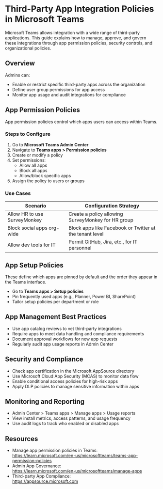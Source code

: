 # Third-Party App Integration Policies in Microsoft Teams

Microsoft Teams allows integration with a wide range of third-party applications. This guide explains how to manage, approve, and govern these integrations through app permission policies, security controls, and organizational policies.

## Overview

Admins can:

- Enable or restrict specific third-party apps across the organization
- Define user group permissions for app access
- Monitor app usage and audit integrations for compliance

## App Permission Policies

App permission policies control which apps users can access within Teams.

### Steps to Configure

1. Go to **Microsoft Teams Admin Center**
2. Navigate to **Teams apps > Permission policies**
3. Create or modify a policy
4. Set permissions:
   - Allow all apps
   - Block all apps
   - Allow/block specific apps
5. Assign the policy to users or groups

### Use Cases

| Scenario                         | Configuration Strategy                              |
|----------------------------------|------------------------------------------------------|
| Allow HR to use SurveyMonkey     | Create a policy allowing SurveyMonkey for HR group  |
| Block social apps org-wide       | Block apps like Facebook or Twitter at the tenant level |
| Allow dev tools for IT           | Permit GitHub, Jira, etc., for IT personnel         |

## App Setup Policies

These define which apps are pinned by default and the order they appear in the Teams interface.

- Go to **Teams apps > Setup policies**
- Pin frequently used apps (e.g., Planner, Power BI, SharePoint)
- Tailor setup policies per department or role

## App Management Best Practices

- Use app catalog reviews to vet third-party integrations
- Require apps to meet data handling and compliance requirements
- Document approval workflows for new app requests
- Regularly audit app usage reports in Admin Center

## Security and Compliance

- Check app certification in the Microsoft AppSource directory
- Use Microsoft Cloud App Security (MCAS) to monitor data flow
- Enable conditional access policies for high-risk apps
- Apply DLP policies to manage sensitive information within apps

## Monitoring and Reporting

- Admin Center > Teams apps > Manage apps > Usage reports
- View install metrics, access patterns, and usage frequency
- Use audit logs to track who enabled or disabled apps

## Resources

- Manage app permission policies in Teams:  
  https://learn.microsoft.com/en-us/microsoftteams/teams-app-permission-policies
- Admin App Governance:  
  https://learn.microsoft.com/en-us/microsoftteams/manage-apps
- Third-party App Compliance:  
  https://appsource.microsoft.com
